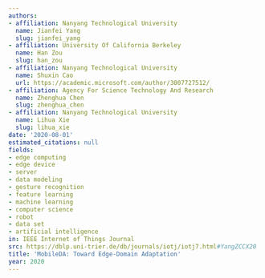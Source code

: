 ```yaml
---
authors:
- affiliation: Nanyang Technological University
  name: Jianfei Yang
  slug: jianfei_yang
- affiliation: University Of California Berkeley
  name: Han Zou
  slug: han_zou
- affiliation: Nanyang Technological University
  name: Shuxin Cao
  url: https://academic.microsoft.com/author/3007727512/
- affiliation: Agency For Science Technology And Research
  name: Zhenghua Chen
  slug: zhenghua_chen
- affiliation: Nanyang Technological University
  name: Lihua Xie
  slug: lihua_xie
date: '2020-08-01'
estimated_citations: null
fields:
- edge computing
- edge device
- server
- data modeling
- gesture recognition
- feature learning
- machine learning
- computer science
- robot
- data set
- artificial intelligence
in: IEEE Internet of Things Journal
src: https://dblp.uni-trier.de/db/journals/iotj/iotj7.html#YangZCCX20
title: 'MobileDA: Toward Edge-Domain Adaptation'
year: 2020
---
```

